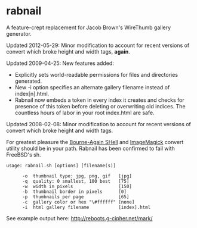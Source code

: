 # rabnail
A feature-crept replacement for Jacob Brown's WireThumb gallery generator.

Updated 2012-05-29: Minor modification to account for recent versions of
convert which broke height and width tags, **again**.

Updated 2009-04-25: New features added:

* Explicitly sets world-readable permissions for files and directories
generated.
* New -i option specifies an alternate gallery filename instead of
index[n].html.
* Rabnail now embeds a token in every index it creates and checks for presence
of this token before deleting or overwriting old indices. The countless hours
of labor in your root index.html are safe.

Updated 2008-02-08: Minor modification to account for recent versions of
convert which broke height and width tags.

For greatest pleasure the [Bourne-Again SHell] and [ImageMagick] convert
utility should be in your path. Rabnail has been confirmed to fail with
FreeBSD's sh.

```
usage: rabnail.sh [options] [filename(s)]

      -o  thumbnail type: jpg, png, gif   [jpg]
      -q  quality: 0 smallest, 100 best   [75]
      -w  width in pixels                 [150]
      -b  thumbnail border in pixels      [0]
      -p  thumbnails per page             [65]
      -c  gallery color or hex "\#ffffff" [none]
      -i  html gallery filename           [index].html
```

See example output here: http://reboots.g-cipher.net/mark/

  [bourne-again shell]: http://www.gnu.org/software/bash/bash.html
  [imagemagick]: http://www.imagemagick.org/
